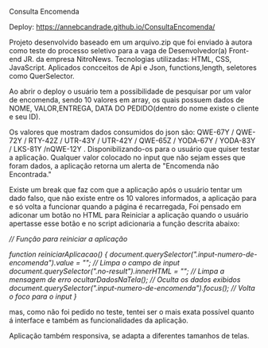 Consulta Encomenda

Deploy: https://annebcandrade.github.io/ConsultaEncomenda/

Projeto desenvolvido baseado em um arquivo.zip que foi enviado à autora como teste do processo seletivo para a vaga de Desenvolvedor(a) Front-end JR. da empresa NitroNews.
Tecnologias utilizadas: HTML, CSS, JavaScript. Aplicados concceitos de Api e Json, functions,length, seletores como QuerSelector.

Ao abrir o deploy o usuário tem a possibilidade de pesquisar por um valor de encomenda, sendo 10 valores em array, os quais possuem dados de NOME, VALOR,ENTREGA, DATA DO PEDIDO(dentro do nome existe o cliente e seu ID). 

Os valores que mostram dados consumidos do json são: QWE-67Y / QWE-72Y / RTY-42Z / UTR-43Y / UTR-42Y / QWE-65Z / YODA-67Y / YODA-83Y / LKS-81Y /nQWE-12Y . Disponibilizando-os para o usuário que quiser testar a aplicação.
Qualquer valor colocado no input que não sejam esses que foram dados, a aplicação retorna um alerta de "Encomenda não Encontrada."

Existe um break que faz com que a aplicação após o usuário tentar um dado falso, que não existe entre os 10 valores informados, a aplicação para e só volta a funcionar quando a página é recarregada,
Foi pensado em adiconar um botão no HTML para Reiniciar a aplicação quando o usuário apertasse esse botão e no script adicionaria a função descrita abaixo: 

*// Função para reiniciar a aplicação*

*function reiniciarAplicacao() {
    document.querySelector(".input-numero-de-encomenda").value = ""; // Limpa o campo de input
    document.querySelector(".no-result").innerHTML = ""; // Limpa a mensagem de erro
    ocultarDadosNaTela(); // Oculta os dados exibidos
    document.querySelector(".input-numero-de-encomenda").focus(); // Volta o foco para o input
}*

mas, como não foi pedido no teste, tentei ser o mais exata possível quanto á interface e também as funcionalidades da aplicação. 

Aplicação também responsiva, se adapta a diferentes tamanhos de telas.




